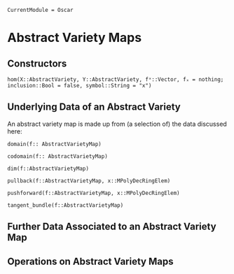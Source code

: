 ```@meta
CurrentModule = Oscar
```

# Abstract Variety Maps

## Constructors

```@docs
hom(X::AbstractVariety, Y::AbstractVariety, fˣ::Vector, fₓ = nothing; inclusion::Bool = false, symbol::String = "x")
```

## Underlying Data of an Abstract Variety

An abstract variety map is made up from (a selection of) the data discussed here:

```@docs
domain(f:: AbstractVarietyMap)
```

```@docs
codomain(f:: AbstractVarietyMap)
```

```@docs
dim(f::AbstractVarietyMap)
```

```@docs
pullback(f::AbstractVarietyMap, x::MPolyDecRingElem)
```

```@docs
pushforward(f::AbstractVarietyMap, x::MPolyDecRingElem)
```

```@docs
tangent_bundle(f::AbstractVarietyMap)
```

## Further Data Associated to an Abstract Variety Map


## Operations on Abstract Variety Maps
